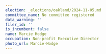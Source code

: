```yaml
---
election: _elections/oakland/2024-11-05.md
committee_name: No committee registered
data_warning: ''
filer_id: ''
is_incumbent: false
name: Marcie Hodge
occupation: Non-profit Executive Director
photo_url: Marcie-Hodge
---
```

